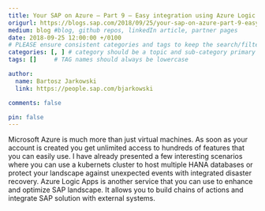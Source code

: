 ```yaml
---
title: Your SAP on Azure – Part 9 – Easy integration using Azure Logic Apps
origurl: https://blogs.sap.com/2018/09/25/your-sap-on-azure-part-9-easy-integration-using-azure-logic-apps/
medium: blog #blog, github repos, linkedIn article, partner pages
date: 2018-09-25 12:00:00 +/0100
# PLEASE ensure consistent categories and tags to keep the search/filtering meaningful!
categories: [, ] # category should be a topic and sub-category primary product
tags: []     # TAG names should always be lowercase

author:
  name: Bartosz Jarkowski
  link: https://people.sap.com/bjarkowski

comments: false

pin: false
---
```

Microsoft Azure is much more than just virtual machines. As soon as your account is created you get unlimited access to hundreds of features that you can easily use. I have already presented a few interesting scenarios where you can use a kubernets cluster to host multiple HANA databases or protect your landscape against unexpected events with integrated disaster recovery. Azure Logic Apps is another service that you can use to enhance and optimize SAP landscape. It allows you to build chains of actions and integrate SAP solution with external systems.
